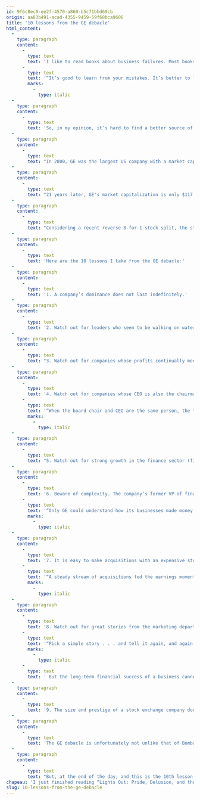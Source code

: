 ```yaml
---
id: 9f6c8ec0-ee2f-4570-a860-b5c71bbd69cb
origin: aa83b491-acad-4355-9459-59f68bca9606
title: '10 lessons from the GE debacle'
html_content:
  -
    type: paragraph
    content:
      -
        type: text
        text: 'I like to read books about business failures. Most books praise successful companies, but it seems to me that you can learn a lot more by reading what went wrong and the mistakes leaders made. As Charlie Munger has said often, '
      -
        type: text
        text: '“It’s good to learn from your mistakes. It’s better to learn from other people’s mistakes.”'
        marks:
          -
            type: italic
  -
    type: paragraph
    content:
      -
        type: text
        text: 'So, in my opinion, it’s hard to find a better source of learning than General Electric over the past two decades! Remember, at the turn of the 21st century, GE was arguably the most admired company on the planet. Its president from 1981 to 2001, Jack Welch, was universally recognized as one of the best business leaders. For decades, many university graduates sought to carve out a niche for themselves at GE, which was recognized as a breeding ground for talented managers in high demand among other companies.'
  -
    type: paragraph
    content:
      -
        type: text
        text: "In 2000, GE was the largest US company with a market capitalization of nearly US$600 billion. Founded in 1892 in Schenectady, New York, in 2000 GE was present in many industries that affected most facets of the economy of developed countries around the world: turbines, household appliances, light bulbs, aircraft engines, locomotives, medical devices, not to mention GE Capital, a bank-like division that financed the company's customers as well as many other borrowers. The company’s stock had been part of the select club of 30 companies that make up the Dow Jones Industrial Average since 1907."
  -
    type: paragraph
    content:
      -
        type: text
        text: "21 years later, GE's market capitalization is only $117 billion. Over the past many years, GE has sold many businesses, including its home appliance division, light bulb manufacturing business, oil and gas production equipment, and most of GE Capital’s businesses. There are only three main sectors of activity left today: Power, which produces mainly gas turbines and wind turbines; Aviation, which produces engines for major aircraft manufacturers; and Health, a manufacturer of medical devices, as well as various financing and insurance businesses. In the past few days, GE management has announced that it will distribute its health division in early 2023 and energy division in 2024 to shareholders."
  -
    type: paragraph
    content:
      -
        type: text
        text: "Considering a recent reverse 8-for-1 stock split, the stock's price fell from over $400 a share in November 2000, 20 years ago, to its recent price of just over $100 a share. Sure, dividends have been generous over the period, but the company is now paying only US$0.32 per share in annual dividends compared to over $9.50 per share before the 2009 financial crisis."
  -
    type: paragraph
    content:
      -
        type: text
        text: 'Here are the 10 lessons I take from the GE debacle:'
  -
    type: paragraph
    content:
      -
        type: text
        text: '1. A company’s dominance does not last indefinitely.'
  -
    type: paragraph
    content:
      -
        type: text
        text: '2. Watch out for leaders who seem to be walking on water.'
  -
    type: paragraph
    content:
      -
        type: text
        text: "3. Watch out for companies whose profits continually meet analysts' expectations. Better to monitor free cash flow to avoid companies doing “accounting gymnastics”."
  -
    type: paragraph
    content:
      -
        type: text
        text: '4. Watch out for companies whose CEO is also the chairman of the board. As the authors wrote, '
      -
        type: text
        text: '“When the board chair and CEO are the same person, the top executive is essentially his own boss.”'
        marks:
          -
            type: italic
  -
    type: paragraph
    content:
      -
        type: text
        text: "5. Watch out for strong growth in the finance sector (financing and insurance). At its peak, GE Capital provided more than half of GE's profits."
  -
    type: paragraph
    content:
      -
        type: text
        text: '6. Beware of complexity. The company’s former VP of finance during Welch’s reign, Dennis Dammerman, said '
      -
        type: text
        text: '“Only GE could understand how its businesses made money, and investors should simply be happy with the results.”'
        marks:
          -
            type: italic
  -
    type: paragraph
    content:
      -
        type: text
        text: '7. It is easy to make acquisitions with an expensive stock. '
      -
        type: text
        text: '“A steady stream of acquisitions fed the earnings momentum. GE could use its unusually high price-to-earnings ratio for an industrial company as high-value currency to pay for deals. By acquiring companies with a lower price-to-earnings ratio, GE was getting an automatic earnings boost.”'
        marks:
          -
            type: italic
  -
    type: paragraph
    content:
      -
        type: text
        text: '8. Watch out for great stories from the marketing department. As Elizabeth Comstock, named VP marketing in 2003 said, '
      -
        type: text
        text: '“Pick a simple story . . . and tell it again, and again, and again.”'
        marks:
          -
            type: italic
      -
        type: text
        text: ' But the long-term financial success of a business cannot only be built on a great story.'
  -
    type: paragraph
    content:
      -
        type: text
        text: '9. The size and prestige of a stock exchange company does not mean that its stock is risk-free.'
  -
    type: paragraph
    content:
      -
        type: text
        text: 'The GE debacle is unfortunately not unlike that of Bombardier, which reached its peak around the same time as GE (2001). Like GE, Bombardier had relied heavily on its financial division (Bombardier Capital). Like GE, Bombardier used to publish earnings per share consistently slightly better than analysts expected quarter after quarter and throughout the 1990s. Like GE, I believe Bombardier executives had acquired the certainty that they could succeed in almost any field and successfully rub shoulders with the biggest players in their industry.'
  -
    type: paragraph
    content:
      -
        type: text
        text: "But, at the end of the day, and this is the 10th lesson on my list, GE's biggest mistake was the arrogance and sense of invincibility that emanated from its leaders."
chapeau: 'I just finished reading “Lights Out: Pride, Delusion, and the Fall of General Electric” by Thomas Gryta and Ted Mann, which tells the story of General Electric over the past 30 years or so, and more specifically its dramatic fall over the past 20 years.'
slug: 10-lessons-from-the-ge-debacle
---
```

